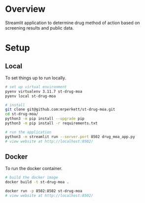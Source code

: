# Overview
Streamlit application to determine drug method of action based on screening results and public data.

# Setup

## Local

To set things up to run locally.

```bash
# set up virtual environment
pyenv virtualenv 3.11.7 st-drug-moa
pyenv local st-drug-moa

# install
git clone git@github.com:mrperkett/st-drug-moa.git
cd st-drug-moa/
python3 -m pip install --upgrade pip
python3 -m pip install -r requirements.txt

# run the application
python3 -m streamlit run --server.port 8502 drug_moa_app.py
# view website at http://localhost:8502/
```

## Docker

To run the docker container.

```bash
# build the docker image
docker build -t st-drug-moa .

docker run -p 8502:8502 st-drug-moa
# view website at http://localhost:8502/
```